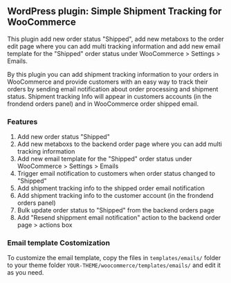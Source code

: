 ## WordPress plugin: Simple Shipment Tracking for WooCommerce

This plugin add new order status "Shipped", add new metaboxs to the order edit page where you can add multi tracking information and add new email template for the "Shipped" order status under WooCommerce > Settings > Emails.

By this plugin you can add shipment tracking information to your orders in WooCommerce and provide customers with an easy way to track their orders by sending email notification about order processing and shipment status. Shipment tracking Info will appear in customers accounts (in the frondend orders panel) and in WooCommerce order shipped email.


### Features

1. Add new order status "Shipped"
2. Add new metaboxs to the backend order page where you can add multi tracking information
3. Add new email template for the "Shipped" order status under WooCommerce > Settings > Emails
4. Trigger email notification to customers when order status changed to "Shipped"
5. Add shipment tracking info to the shipped order email notification
6. Add shipment tracking info to the customer account (in the frondend orders panel)
7. Bulk update order status to "Shipped" from the backend orders page
8. Add "Resend shippment email notification" action to the backend order page > actions box


### Email template Costomization

To customize the email template, copy the files in `templates/emails/` folder to your theme folder `YOUR-THEME/woocommerce/templates/emails/` and edit it as you need.

